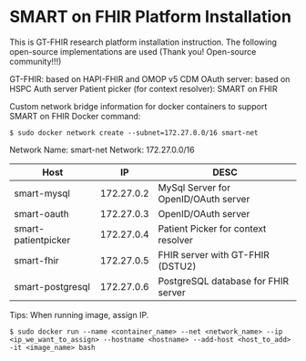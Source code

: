 # SMART on FHIR Platform Installation

This is GT-FHIR research platform installation instruction. The following open-source implementations are used (Thank you! Open-source community!!!)

GT-FHIR: based on HAPI-FHIR and OMOP v5 CDM
OAuth server: based on HSPC Auth server
Patient picker (for context resolver): SMART on FHIR 

Custom network bridge information for docker containers to support SMART on FHIR
Docker command:

`$ sudo docker network create --subnet=172.27.0.0/16 smart-net`

Network Name: 	smart-net
Network: 	172.27.0.0/16

Host                 | IP         | DESC
-------------------- | ---------- | ------------------------------------
smart-mysql          | 172.27.0.2 | MySql Server for OpenID/OAuth server
smart-oauth          | 172.27.0.3 | OpenID/OAuth server
smart-patientpicker  | 172.27.0.4 | Patient Picker for context resolver
smart-fhir           | 172.27.0.5 | FHIR server with GT-FHIR (DSTU2) 
smart-postgresql     | 172.27.0.6 | PostgreSQL database for FHIR server


Tips:
  When running image, assign IP.

`$ sudo docker run --name <container_name> --net <network_name> --ip <ip_we_want_to_assign> --hostname <hostname> --add-host <host_to_add> -it <image_name> bash`
